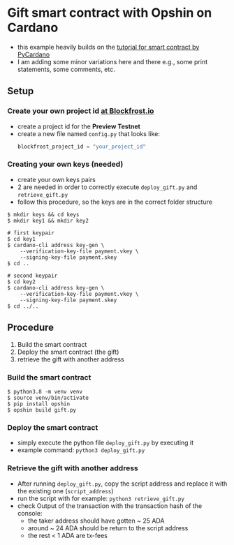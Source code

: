 # Gift smart contract with Opshin on Cardano
- this example heavily builds on the [tutorial for smart contract by PyCardano](https://pycardano.readthedocs.io/en/latest/guides/plutus.html)
- I am adding some minor variations here and there e.g., some print statements, some comments, etc.

## Setup
### Create your own project id [at Blockfrost.io](https://blockfrost.io/#introduction)
- create a project id for the **Preview Testnet**
- create a new file named `config.py` that looks like:
    ``` python
    blockfrost_project_id = "your_project_id"
    ```

### Creating your own keys (needed)
- create your own keys pairs
- 2 are needed in order to correctly execute `deploy_gift.py` and `retrieve_gift.py`
- follow this procedure, so the keys are in the correct folder structure
```shell
$ mkdir keys && cd keys
$ mkdir key1 && mkdir key2

# first keypair
$ cd key1
$ cardano-cli address key-gen \
    --verification-key-file payment.vkey \
    --signing-key-file payment.skey
$ cd ..

# second keypair
$ cd key2
$ cardano-cli address key-gen \
    --verification-key-file payment.vkey \
    --signing-key-file payment.skey
$ cd ../..
```
## Procedure
1. Build the smart contract
2. Deploy the smart contract (the gift)
3. retrieve the gift with another address

### Build the smart contract

``` shell
$ python3.8 -m venv venv
$ source venv/bin/activate
$ pip install opshin
$ opshin build gift.py
```

### Deploy the smart contract
- simply execute the python file `deploy_gift.py` by executing it
- example command: `python3 deploy_gift.py`

### Retrieve the gift with another address
- After running `deploy_gift.py`, copy the script address and replace it with the existing one (`script_address`)
- run the script with for example: `python3 retrieve_gift.py`
- check Output of the transaction with the transaction hash of the console:
    - the taker address should have gotten ~ 25 ADA
    - around ~ 24 ADA should be return to the script address
    - the rest < 1 ADA are tx-fees
